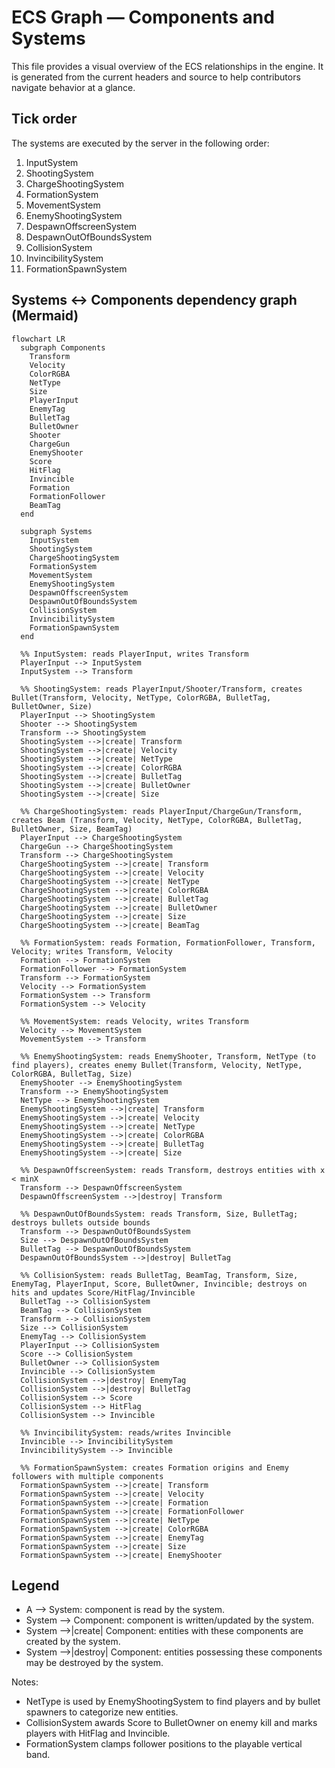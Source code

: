 # ECS Graph — Components and Systems

This file provides a visual overview of the ECS relationships in the engine. It is generated from the current headers and source to help contributors navigate behavior at a glance.

## Tick order

The systems are executed by the server in the following order:

1. InputSystem
2. ShootingSystem
3. ChargeShootingSystem
4. FormationSystem
5. MovementSystem
6. EnemyShootingSystem
7. DespawnOffscreenSystem
8. DespawnOutOfBoundsSystem
9. CollisionSystem
10. InvincibilitySystem
11. FormationSpawnSystem


## Systems ↔ Components dependency graph (Mermaid)

```mermaid
flowchart LR
  subgraph Components
    Transform
    Velocity
    ColorRGBA
    NetType
    Size
    PlayerInput
    EnemyTag
    BulletTag
    BulletOwner
    Shooter
    ChargeGun
    EnemyShooter
    Score
    HitFlag
    Invincible
    Formation
    FormationFollower
    BeamTag
  end

  subgraph Systems
    InputSystem
    ShootingSystem
    ChargeShootingSystem
    FormationSystem
    MovementSystem
    EnemyShootingSystem
    DespawnOffscreenSystem
    DespawnOutOfBoundsSystem
    CollisionSystem
    InvincibilitySystem
    FormationSpawnSystem
  end

  %% InputSystem: reads PlayerInput, writes Transform
  PlayerInput --> InputSystem
  InputSystem --> Transform

  %% ShootingSystem: reads PlayerInput/Shooter/Transform, creates Bullet(Transform, Velocity, NetType, ColorRGBA, BulletTag, BulletOwner, Size)
  PlayerInput --> ShootingSystem
  Shooter --> ShootingSystem
  Transform --> ShootingSystem
  ShootingSystem -->|create| Transform
  ShootingSystem -->|create| Velocity
  ShootingSystem -->|create| NetType
  ShootingSystem -->|create| ColorRGBA
  ShootingSystem -->|create| BulletTag
  ShootingSystem -->|create| BulletOwner
  ShootingSystem -->|create| Size

  %% ChargeShootingSystem: reads PlayerInput/ChargeGun/Transform, creates Beam (Transform, Velocity, NetType, ColorRGBA, BulletTag, BulletOwner, Size, BeamTag)
  PlayerInput --> ChargeShootingSystem
  ChargeGun --> ChargeShootingSystem
  Transform --> ChargeShootingSystem
  ChargeShootingSystem -->|create| Transform
  ChargeShootingSystem -->|create| Velocity
  ChargeShootingSystem -->|create| NetType
  ChargeShootingSystem -->|create| ColorRGBA
  ChargeShootingSystem -->|create| BulletTag
  ChargeShootingSystem -->|create| BulletOwner
  ChargeShootingSystem -->|create| Size
  ChargeShootingSystem -->|create| BeamTag

  %% FormationSystem: reads Formation, FormationFollower, Transform, Velocity; writes Transform, Velocity
  Formation --> FormationSystem
  FormationFollower --> FormationSystem
  Transform --> FormationSystem
  Velocity --> FormationSystem
  FormationSystem --> Transform
  FormationSystem --> Velocity

  %% MovementSystem: reads Velocity, writes Transform
  Velocity --> MovementSystem
  MovementSystem --> Transform

  %% EnemyShootingSystem: reads EnemyShooter, Transform, NetType (to find players), creates enemy Bullet(Transform, Velocity, NetType, ColorRGBA, BulletTag, Size)
  EnemyShooter --> EnemyShootingSystem
  Transform --> EnemyShootingSystem
  NetType --> EnemyShootingSystem
  EnemyShootingSystem -->|create| Transform
  EnemyShootingSystem -->|create| Velocity
  EnemyShootingSystem -->|create| NetType
  EnemyShootingSystem -->|create| ColorRGBA
  EnemyShootingSystem -->|create| BulletTag
  EnemyShootingSystem -->|create| Size

  %% DespawnOffscreenSystem: reads Transform, destroys entities with x < minX
  Transform --> DespawnOffscreenSystem
  DespawnOffscreenSystem -->|destroy| Transform

  %% DespawnOutOfBoundsSystem: reads Transform, Size, BulletTag; destroys bullets outside bounds
  Transform --> DespawnOutOfBoundsSystem
  Size --> DespawnOutOfBoundsSystem
  BulletTag --> DespawnOutOfBoundsSystem
  DespawnOutOfBoundsSystem -->|destroy| BulletTag

  %% CollisionSystem: reads BulletTag, BeamTag, Transform, Size, EnemyTag, PlayerInput, Score, BulletOwner, Invincible; destroys on hits and updates Score/HitFlag/Invincible
  BulletTag --> CollisionSystem
  BeamTag --> CollisionSystem
  Transform --> CollisionSystem
  Size --> CollisionSystem
  EnemyTag --> CollisionSystem
  PlayerInput --> CollisionSystem
  Score --> CollisionSystem
  BulletOwner --> CollisionSystem
  Invincible --> CollisionSystem
  CollisionSystem -->|destroy| EnemyTag
  CollisionSystem -->|destroy| BulletTag
  CollisionSystem --> Score
  CollisionSystem --> HitFlag
  CollisionSystem --> Invincible

  %% InvincibilitySystem: reads/writes Invincible
  Invincible --> InvincibilitySystem
  InvincibilitySystem --> Invincible

  %% FormationSpawnSystem: creates Formation origins and Enemy followers with multiple components
  FormationSpawnSystem -->|create| Transform
  FormationSpawnSystem -->|create| Velocity
  FormationSpawnSystem -->|create| Formation
  FormationSpawnSystem -->|create| FormationFollower
  FormationSpawnSystem -->|create| NetType
  FormationSpawnSystem -->|create| ColorRGBA
  FormationSpawnSystem -->|create| EnemyTag
  FormationSpawnSystem -->|create| Size
  FormationSpawnSystem -->|create| EnemyShooter
```

## Legend

- A --> System: component is read by the system.
- System --> Component: component is written/updated by the system.
- System -->|create| Component: entities with these components are created by the system.
- System -->|destroy| Component: entities possessing these components may be destroyed by the system.

Notes:
- NetType is used by EnemyShootingSystem to find players and by bullet spawners to categorize new entities.
- CollisionSystem awards Score to BulletOwner on enemy kill and marks players with HitFlag and Invincible.
- FormationSystem clamps follower positions to the playable vertical band.
